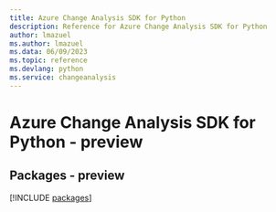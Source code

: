 ```yaml
---
title: Azure Change Analysis SDK for Python
description: Reference for Azure Change Analysis SDK for Python
author: lmazuel
ms.author: lmazuel
ms.data: 06/09/2023
ms.topic: reference
ms.devlang: python
ms.service: changeanalysis
---
```

# Azure Change Analysis SDK for Python - preview
## Packages - preview
[!INCLUDE [packages](change-analysis-index.md)]